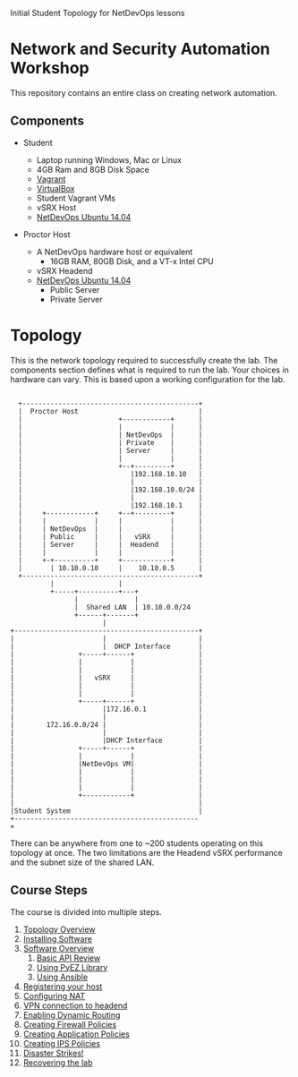 Initial Student Topology for NetDevOps lessons

Network and Security Automation Workshop
========================================

This repository contains an entire class on creating network automation.

Components
----------

-	Student

	-	Laptop running Windows, Mac or Linux
	-	4GB Ram and 8GB Disk Space
	-	[Vagrant](http://www.vagrantup.com/downloads.html)
	-	[VirtualBox](https://www.virtualbox.org/wiki/Downloads)
	-	Student Vagrant VMs
	-	vSRX Host
	-	[NetDevOps Ubuntu 14.04](https://atlas.hashicorp.com/juniper/boxes/netdevops-ubuntu1404)

-	Proctor Host

	-	A NetDevOps hardware host or equivalent
		-	16GB RAM, 80GB Disk, and a VT-x Intel CPU
	-	vSRX Headend
	-	[NetDevOps Ubuntu 14.04](https://atlas.hashicorp.com/juniper/boxes/netdevops-ubuntu1404)
		-	Public Server
		-	Private Server

Topology
========

This is the network topology required to successfully create the lab. The components section defines what is required to run the lab. Your choices in hardware can vary. This is based upon a working configuration for the lab.

```

  +--------------------------------------------+
  |  Proctor Host                              |            
  |                        +------------+      |            
  |                        |            |      |            
  |                        | NetDevOps  |      |            
  |                        | Private    |      |            
  |                        | Server     |      |            
  |                        |            |      |            
  |                        +--+---------+      |            
  |                           |192.168.10.10   |            
  |                           |                |            
  |                           |192.168.10.0/24 |            
  |                           |                |            
  |                           |192.168.10.1    |            
  |     +------------+     +--+---------+      |            
  |     |            |     |            |      |            
  |     | NetDevOps  |     |            |      |            
  |     | Public     |     |   vSRX     |      |            
  |     | Server     |     |  Headend   |      |            
  |     |            |     |            |      |            
  |     +-+----------+     +------------+      |            
  |       | 10.10.0.10     |    10.10.0.5      |            
  +--------------------------------------------+            
          |                |                                
          +-----+----------+---+                            
                |              |                            
                |  Shared LAN  | 10.10.0.0/24               
                +------+-------+                            
                       |                                    
+----------------------------------------------+            
|                      |                       |            
|                      |  DHCP Interface       |            
|                +-----+------+                |            
|                |            |                |            
|                |            |                |            
|                |   vSRX     |                |            
|                |            |                |            
|                |            |                |            
|                +-----+------+                |            
|                      |172.16.0.1             |            
|                      |                       |            
|        172.16.0.0/24 |                       |            
|                      |                       |            
|                      |DHCP Interface         |            
|                +-----+------+                |            
|                |            |                |            
|                |NetDevOps VM|                |            
|                |            |                |            
|                |            |                |            
|                |            |                |            
|                +------------+                |            
|                                              |            
|Student System                                |            
+----------------------------------------------+                                                                    
```

There can be anywhere from one to ~200 students operating on this topology at once. The two limitations are the Headend vSRX performance and the subnet size of the shared LAN.

Course Steps
------------

The course is divided into multiple steps.

1.	[Topology Overview](https://github.com/JNPRAutomate/JNPRAutomateDemo-Student/blob/master/docs/topologyoverview.md)
2.	[Installing Software](https://github.com/JNPRAutomate/JNPRAutomateDemo-Student/blob/master/docs/installingsoftware.md)
3.	[Software Overview](https://github.com/JNPRAutomate/JNPRAutomateDemo-Student/blob/master/docs/softwareoverview.md)
	1.	[Basic API Review](https://github.com/JNPRAutomate/JNPRAutomateDemo-Student/blob/master/docs/basicapireview.md)
	2.	[Using PyEZ Library](https://github.com/JNPRAutomate/JNPRAutomateDemo-Student/blob/master/docs/usingpyezlibrary.md)
	3.	[Using Ansible](https://github.com/JNPRAutomate/JNPRAutomateDemo-Student/blob/master/docs/usingansible.md)
4.	[Registering your host](https://github.com/JNPRAutomate/JNPRAutomateDemo-Student/blob/master/docs/registeringyourhost.md)
5.	[Configuring NAT](https://github.com/JNPRAutomate/JNPRAutomateDemo-Student/blob/master/docs/configuringnat.md)
6.	[VPN connection to headend](https://github.com/JNPRAutomate/JNPRAutomateDemo-Student/blob/master/docs/vpnconnectiontoheadend.md)
7.	[Enabling Dynamic Routing](https://github.com/JNPRAutomate/JNPRAutomateDemo-Student/blob/master/docs/enablingdynamicrouting.md)
8.	[Creating Firewall Policies](https://github.com/JNPRAutomate/JNPRAutomateDemo-Student/blob/master/docs/creatingfwpolicies.md)
9.	[Creating Application Policies](https://github.com/JNPRAutomate/JNPRAutomateDemo-Student/blob/master/docs/creatingapppolicies.md)
10.	[Creating IPS Policies](https://github.com/JNPRAutomate/JNPRAutomateDemo-Student/blob/master/docs/creatingipspolicies.md)
11.	[Disaster Strikes!](https://github.com/JNPRAutomate/JNPRAutomateDemo-Student/blob/master/docs/disasterstrikes.md)
12.	[Recovering the lab](https://github.com/JNPRAutomate/JNPRAutomateDemo-Student/blob/master/docs/recoveringthelab.md)
